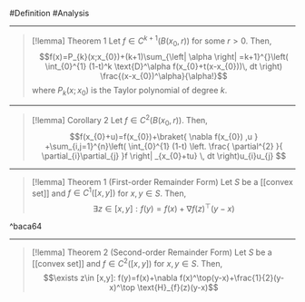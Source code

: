 #Definition #Analysis 


---
> [!lemma] Theorem 1
> Let $f\in C^{k+1}(B(x_{0},r))$ for some $r>0$. Then, $$f(x)=P_{k}(x;x_{0})+(k+1)\sum_{\left| \alpha \right| =k+1}^{}\left( \int_{0}^{1} (1-t)^k \text{D}^\alpha f(x_{0}+t(x-x_{0}))\, dt  \right) \frac{(x-x_{0})^\alpha}{\alpha!}$$where $P_{k}(x;x_{0})$ is the Taylor polynomial of degree $k$. 

---
> [!lemma] Corollary 2
> Let $f\in C^2(B(x_{0},r))$. Then, $$f(x_{0}+u)=f(x_{0})+\braket{ \nabla f(x_{0}) ,u  } +\sum_{i,j=1}^{n}\left( \int_{0}^{1} (1-t) \left. \frac{ \partial^{2} }{ \partial_{i}\partial_{j} }f \right| _{x_{0}+tu}  \, dt \right)u_{i}u_{j} $$

---
> [!lemma] Theorem 1 (First-order Remainder Form)
> Let $S$ be a [[convex set]] and $f\in C^1([x,y])$ for $x,y\in S$. Then, $$\exists z\in [x,y]: f(y)=f(x)+\nabla f(z)^\top(y-x)$$

^baca64

---
> [!lemma] Theorem 2 (Second-order Remainder Form)
> Let $S$ be a [[convex set]] and $f\in C^2([x,y])$ for $x,y\in S$. Then, $$\exists z\in [x,y]: f(y)=f(x)+\nabla f(x)^\top(y-x)+\frac{1}{2}(y-x)^\top \text{H}_{f}(z)(y-x)$$

